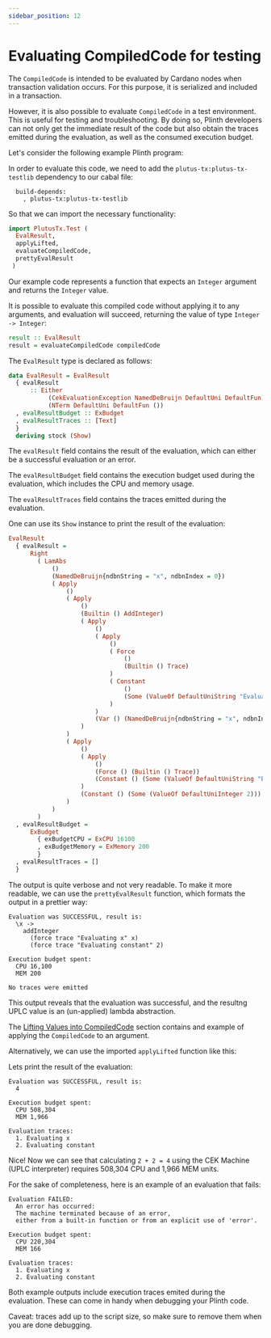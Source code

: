 ```yaml
---
sidebar_position: 12
---
```


# Evaluating CompiledCode for testing

The `CompiledCode` is intended to be evaluated by Cardano nodes when 
transaction validation occurs. For this purpose, it is serialized and included in a transaction.

However, it is also possible to evaluate `CompiledCode` in a test environment. 
This is useful for testing and troubleshooting. By doing so, Plinth developers can
not only get the immediate result of the code but also obtain the traces emitted 
during the evaluation, as well as the consumed execution budget.

Let's consider the following example Plinth program:
<LiteralInclude 
  file="Example/Evaluation/Main.hs" 
  language="haskell" 
  title="Example Plinth code" 
  start="-- BEGIN Plinth" 
  end="-- END Plinth" />

In order to evaluate this code, we need to add the `plutus-tx:plutus-tx-testlib` 
dependency to our cabal file:
```cabal
  build-depends:
    , plutus-tx:plutus-tx-testlib
```

So that we can import the necessary functionality:

```haskell
import PlutusTx.Test (
  EvalResult,
  applyLifted,
  evaluateCompiledCode,
  prettyEvalResult
 )
```

Our example code represents a function that expects an `Integer` argument
and returns the `Integer` value. 

It is possible to evaluate this compiled code without applying it to any arguments, 
and evaluation will succeed, returning the value of type `Integer -> Integer`:

```haskell
result :: EvalResult
result = evaluateCompiledCode compiledCode
```

The `EvalResult` type is declared as follows:

```haskell
data EvalResult = EvalResult
  { evalResult
      :: Either
           (CekEvaluationException NamedDeBruijn DefaultUni DefaultFun)
           (NTerm DefaultUni DefaultFun ())
  , evalResultBudget :: ExBudget
  , evalResultTraces :: [Text]
  }
  deriving stock (Show)
```

The `evalResult` field contains the result of the evaluation, which can either be a successful evaluation or an error.

The `evalResultBudget` field contains the execution budget used during the evaluation,
which includes the CPU and memory usage.

The `evalResultTraces` field contains the traces emitted during the evaluation.

One can use its `Show` instance to print the result of the evaluation:
```haskell
EvalResult
  { evalResult =
      Right
        ( LamAbs
            ()
            (NamedDeBruijn{ndbnString = "x", ndbnIndex = 0})
            ( Apply
                ()
                ( Apply
                    ()
                    (Builtin () AddInteger)
                    ( Apply
                        ()
                        ( Apply
                            ()
                            ( Force
                                ()
                                (Builtin () Trace)
                            )
                            ( Constant
                                ()
                                (Some (ValueOf DefaultUniString "Evaluating x"))
                            )
                        )
                        (Var () (NamedDeBruijn{ndbnString = "x", ndbnIndex = 1}))
                    )
                )
                ( Apply
                    ()
                    ( Apply
                        ()
                        (Force () (Builtin () Trace))
                        (Constant () (Some (ValueOf DefaultUniString "Evaluating constant")))
                    )
                    (Constant () (Some (ValueOf DefaultUniInteger 2)))
                )
            )
        )
  , evalResultBudget =
      ExBudget
        { exBudgetCPU = ExCPU 16100
        , exBudgetMemory = ExMemory 200
        }
  , evalResultTraces = []
  }
```

The output is quite verbose and not very readable.
To make it more readable, we can use the `prettyEvalResult` function, 
which formats the output in a prettier way:

```
Evaluation was SUCCESSFUL, result is:
  \x ->
    addInteger
      (force trace "Evaluating x" x)
      (force trace "Evaluating constant" 2)

Execution budget spent:
  CPU 16,100
  MEM 200

No traces were emitted
```

This output reveals that the evaluation was successful, and the resultng UPLC 
value is an (un-applied) lambda abstraction. 

The [Lifting Values into CompiledCode](./lifting.md) section contains and example 
of applying the `CompiledCode` to an argument.

Alternatively, we can use the imported `applyLifted` function like this:

<LiteralInclude 
  file="Example/Evaluation/Main.hs" 
  language="haskell" 
  title="How to apply compiled function to a lifted argument" 
  start="-- BEGIN AppliedResult" 
  end="-- END AppliedResult" />

Lets print the result of the evaluation:

<LiteralInclude 
  file="Example/Evaluation/Main.hs" 
  language="haskell" 
  title="Pretty-printng the result" 
  start="-- BEGIN main" 
  end="-- END main" />

```
Evaluation was SUCCESSFUL, result is:
  4

Execution budget spent:
  CPU 508,304
  MEM 1,966

Evaluation traces:
  1. Evaluating x
  2. Evaluating constant
```

Nice! Now we can see that calculating `2 + 2 = 4` using the CEK Machine (UPLC interpreter)
requires 508,304 CPU and 1,966 MEM units.

For the sake of completeness, here is an example of an evaluation that fails:

```
Evaluation FAILED:
  An error has occurred:
  The machine terminated because of an error,  
  either from a built-in function or from an explicit use of 'error'.

Execution budget spent:
  CPU 220,304
  MEM 166

Evaluation traces:
  1. Evaluating x
  2. Evaluating constant
```

Both example outputs include execution traces emited during the evaluation.
These can come in handy when debugging your Plinth code.

Caveat: traces add up to the script size, so make sure to remove them 
when you are done debugging. 
